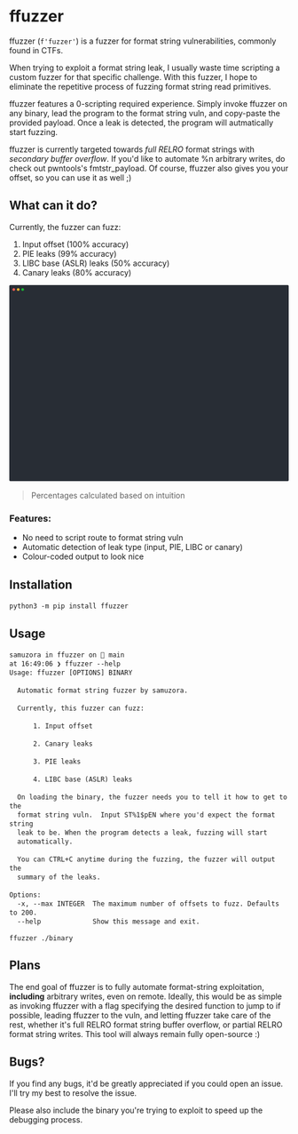 # ffuzzer

ffuzzer (`f'fuzzer'`) is a fuzzer for format string vulnerabilities, commonly found in CTFs. 

When trying to exploit a format string leak, I usually waste time scripting a custom fuzzer for 
that specific challenge. With this fuzzer, I hope to eliminate the repetitive process of 
fuzzing format string read primitives.

ffuzzer features a 0-scripting required experience. Simply invoke ffuzzer on any binary, 
lead the program to the format string vuln, and copy-paste the provided payload. Once a leak is 
detected, the program will autmatically start fuzzing.

ffuzzer is currently targeted towards *full RELRO* format strings with *secondary buffer overflow*.
If you'd like to automate %n arbitrary writes, do check out pwntools's fmtstr_payload. 
Of course, ffuzzer also gives you your offset, so you can use it as well ;)

## What can it do?

Currently, the fuzzer can fuzz:

1. Input offset (100% accuracy)
2. PIE leaks (99% accuracy)
4. LIBC base (ASLR) leaks (50% accuracy)
4. Canary leaks (80% accuracy)

![ffuzzer in action!](./files/ffuzzer.svg)

> Percentages calculated based on intuition

### Features:

* No need to script route to format string vuln
* Automatic detection of leak type (input, PIE, LIBC or canary)
* Colour-coded output to look nice

## Installation

```
python3 -m pip install ffuzzer
```

## Usage

```
samuzora in ffuzzer on  main
at 16:49:06 ❯ ffuzzer --help
Usage: ffuzzer [OPTIONS] BINARY

  Automatic format string fuzzer by samuzora.

  Currently, this fuzzer can fuzz:

      1. Input offset

      2. Canary leaks

      3. PIE leaks

      4. LIBC base (ASLR) leaks

  On loading the binary, the fuzzer needs you to tell it how to get to the
  format string vuln.  Input ST%1$pEN where you'd expect the format string
  leak to be. When the program detects a leak, fuzzing will start
  automatically.

  You can CTRL+C anytime during the fuzzing, the fuzzer will output the
  summary of the leaks.

Options:
  -x, --max INTEGER  The maximum number of offsets to fuzz. Defaults to 200.
  --help             Show this message and exit.
```

```
ffuzzer ./binary
```

## Plans

The end goal of ffuzzer is to fully automate format-string exploitation, **including** arbitrary 
writes, even on remote. Ideally, this would be as simple as invoking ffuzzer with a flag specifying 
the desired function to jump to if possible, leading ffuzzer to the vuln, and letting ffuzzer take 
care of the rest, whether it's full RELRO format string buffer overflow, or partial RELRO format 
string writes. This tool will always remain fully open-source :)


## Bugs?

If you find any bugs, it'd be greatly appreciated if you could open an issue. I'll try my best to resolve the issue.

Please also include the binary you're trying to exploit to speed up the debugging process.
